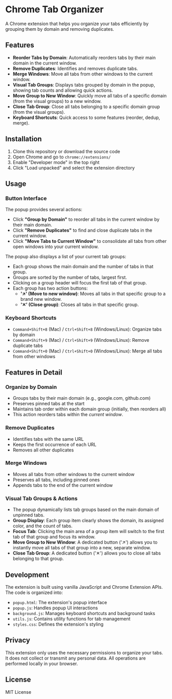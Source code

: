 # Chrome Tab Organizer

A Chrome extension that helps you organize your tabs efficiently by grouping them by domain and removing duplicates.

## Features

- **Reorder Tabs by Domain**: Automatically reorders tabs by their main domain in the current window.
- **Remove Duplicates**: Identifies and removes duplicate tabs.
- **Merge Windows**: Move all tabs from other windows to the current window.
- **Visual Tab Groups**: Displays tabs grouped by domain in the popup, showing tab counts and allowing quick actions.
- **Move Group to New Window**: Quickly move all tabs of a specific domain (from the visual groups) to a new window.
- **Close Tab Group**: Close all tabs belonging to a specific domain group (from the visual groups).
- **Keyboard Shortcuts**: Quick access to some features (reorder, dedup, merge).

## Installation

1. Clone this repository or download the source code
2. Open Chrome and go to `chrome://extensions/`
3. Enable "Developer mode" in the top right
4. Click "Load unpacked" and select the extension directory

## Usage

### Button Interface
The popup provides several actions:
- Click **"Group by Domain"** to reorder all tabs in the current window by their main domain.
- Click **"Remove Duplicates"** to find and close duplicate tabs in the current window.
- Click **"Move Tabs to Current Window"** to consolidate all tabs from other open windows into your current window.

The popup also displays a list of your current tab groups:
- Each group shows the main domain and the number of tabs in that group.
- Groups are sorted by the number of tabs, largest first.
- Clicking on a group header will focus the first tab of that group.
- Each group has two action buttons:
    - **'↗' (Move to new window)**: Moves all tabs in that specific group to a brand new window.
    - **'✕' (Close group)**: Closes all tabs in that specific group.

### Keyboard Shortcuts
- `Command+Shift+8` (Mac) / `Ctrl+Shift+8` (Windows/Linux): Organize tabs by domain
- `Command+Shift+9` (Mac) / `Ctrl+Shift+9` (Windows/Linux): Remove duplicate tabs
- `Command+Shift+0` (Mac) / `Ctrl+Shift+0` (Windows/Linux): Merge all tabs from other windows

## Features in Detail

### Organize by Domain
- Groups tabs by their main domain (e.g., google.com, github.com)
- Preserves pinned tabs at the start
- Maintains tab order within each domain group (initially, then reorders all)
- This action reorders tabs within the *current window*.

### Remove Duplicates
- Identifies tabs with the same URL
- Keeps the first occurrence of each URL
- Removes all other duplicates

### Merge Windows
- Moves all tabs from other windows to the current window
- Preserves all tabs, including pinned ones
- Appends tabs to the end of the current window

### Visual Tab Groups & Actions
- The popup dynamically lists tab groups based on the main domain of unpinned tabs.
- **Group Display**: Each group item clearly shows the domain, its assigned color, and the count of tabs.
- **Focus Tab**: Clicking the main area of a group item will switch to the first tab of that group and focus its window.
- **Move Group to New Window**: A dedicated button ('↗') allows you to instantly move all tabs of that group into a new, separate window.
- **Close Tab Group**: A dedicated button ('✕') allows you to close all tabs belonging to that group.

## Development

The extension is built using vanilla JavaScript and Chrome Extension APIs. The code is organized into:

- `popup.html`: The extension's popup interface
- `popup.js`: Handles popup UI interactions
- `background.js`: Manages keyboard shortcuts and background tasks
- `utils.js`: Contains utility functions for tab management
- `styles.css`: Defines the extension's styling

## Privacy

This extension only uses the necessary permissions to organize your tabs. It does not collect or transmit any personal data. All operations are performed locally in your browser.

## License

MIT License 